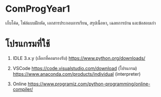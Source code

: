 # ComProgYear1
เก็บโค้ด, ไฟล์แบบฝึกหัด, เอกสารประกอบการเรียน, สรุปเนื้อหา, เฉลยการบ้าน และข้อสอบเก่า

# โปรแกรมที่ใช้
1. IDLE 3.x.y (เลือกที่คอมรองรับ)
https://www.python.org/downloads/

2. VSCode
https://code.visualstudio.com/download (โปรแกรม)
https://www.anaconda.com/products/individual (interpreter)

3. Online
https://www.programiz.com/python-programming/online-compiler/
